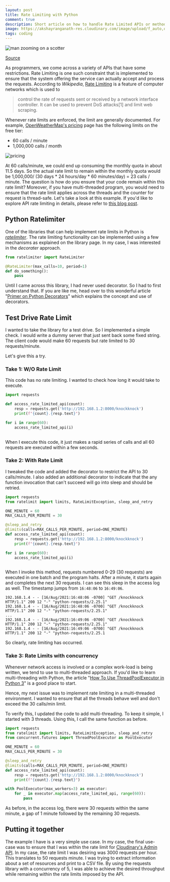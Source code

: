 ```yaml
---
layout: post
title: Rate Limiting with Python
comment: true
description: Short article on how to handle Rate Limited APIs or methods using Python while executing in a multi-threaded environment.
image: https://akshayranganath-res.cloudinary.com/image/upload/f_auto,q_auto,g_auto,w_350,h_350,c_crop/blog/speed-3394370_1280.jpg
tags: coding
---
```


![man zooming on a scotter](https://akshayranganath-res.cloudinary.com/image/upload/f_auto,q_auto,g_auto,w_600,h_400,c_crop/blog/speed-3394370_1280.jpg)

[Source](https://cdn.pixabay.com/photo/2018/05/12/19/16/speed-3394370_1280.jpg)

As programmers, we come across a variety of APIs that have some restrictions. Rate Limiting is one such constraint that is implemented to ensure that the system offering the service can actually accept and process the requests. According to *Wikipedia*, [Rate Limiting](https://en.wikipedia.org/wiki/Rate_limiting) is a feature of computer networks which is used to 
>control the rate of requests sent or received by a network interface controller. It can be used to prevent DoS attacks[1] and limit web scraping.

Whenever rate limits are enforced, the limit are generally documented. For example, [OpenWeatherMap's pricing](https://openweathermap.org/price) page has the following limits on the free tier:
* 60 calls / minute
* 1,000,000 calls / month

![pricing](https://akshayranganath-res.cloudinary.com/image/upload/f_auto,q_auto,w_600,e_unsharp_mask/blog/weather-rate-limits.png)

At 60 calls/minute, we could end up consuming the monthly quota in about 11.5 days. So the actual rate limit to remain within the monthly quota would be 1,000,000/ (30 days * 24 hours/day * 60 minutes/day)  = 23 calls / minute. The question is how do you ensure that your code remain within this rate limit? Moreover, if you have multi-threaded program, you would need to ensure that the rate limit applies across the threads and the counter for request is thread-safe. Let's take a look at this example. If you'd like to explore API rate limiting in details, please refer to [this blog post](https://nordicapis.com/everything-you-need-to-know-about-api-rate-limiting/).

## Python Ratelimiter

One of the libraries that can help implement rate limits in Python is *[ratelimiter](https://pypi.org/project/ratelimiter/)*. The rate limiting functionality can be implemented using a few mechanisms as explained on the library page. In my case, I was interested in the _decorater_ approach. 

```python
from ratelimiter import RateLimiter

@RateLimiter(max_calls=10, period=1)
def do_something():
    pass
```    

Until I came across this library, I had never used decorator. So I had to first understand that. If you are like me, head over to this wonderful article "[Primer on Python Decorators](https://realpython.com/primer-on-python-decorators/)" which explains the concept and use of decorators.

## Test Drive Rate Limit

I wanted to take the library for a test drive. So I implemented a simple check. I would write a dummy server that just sent back some fixed string. The client code would make 60 requests but rate limited to 30 requests/minute. 

Let's give this a try. 

### Take 1: W/O Rate Limit

This code has no rate limiting. I wanted to check how long it would take to execute.

```python
import requests

def access_rate_limited_api(count):
    resp = requests.get('http://192.168.1.2:8000/knockknock')
    print(f"{count}.{resp.text}")    

for i in range(60):
    access_rate_limited_api(i)
    
```

When I execute this code, it just makes a rapid series of calls and all 60 requests are executed within a few seconds.

### Take 2: With Rate Limit

I tweaked the code and added the decorator to restrict the API to 30 calls/minute. I also added an additional decorator to indicate that the any function invocation that can't succeed will go into sleep and should be retried.

```python
import requests
from ratelimit import limits, RateLimitException, sleep_and_retry

ONE_MINUTE = 60
MAX_CALLS_PER_MINUTE = 30

@sleep_and_retry
@limits(calls=MAX_CALLS_PER_MINUTE, period=ONE_MINUTE)
def access_rate_limited_api(count):
    resp = requests.get('http://192.168.1.2:8000/knockknock')
    print(f"{count}.{resp.text}")    

for i in range(60):
    access_rate_limited_api(i)
    
```

When I invoke this method, requests numbered 0-29 (30 requests) are executed in one batch and the program halts. After a minute, it starts again and completes the next 30 requests. I can see this sleep in the access log as well. The timestamp jumps from `16:48:06` to `16:49:06`.

```
192.168.1.4 - - [16/Aug/2021:16:48:06 -0700] "GET /knockknock HTTP/1.1" 200 12 "-" "python-requests/2.25.1"
192.168.1.4 - - [16/Aug/2021:16:48:06 -0700] "GET /knockknock HTTP/1.1" 200 12 "-" "python-requests/2.25.1"
...
192.168.1.4 - - [16/Aug/2021:16:49:06 -0700] "GET /knockknock HTTP/1.1" 200 12 "-" "python-requests/2.25.1"
192.168.1.4 - - [16/Aug/2021:16:49:06 -0700] "GET /knockknock HTTP/1.1" 200 12 "-" "python-requests/2.25.1
```

So clearly, rate limiting has occurred.

### Take 3: Rate Limits with concurrency

Whenever network access is involved or a complex work-load is being written, we tend to use to multi-threaded approach. If you'd like to learn multi-threading with Python, the article "[How To Use ThreadPoolExecutor in Python 3](https://www.digitalocean.com/community/tutorials/how-to-use-threadpoolexecutor-in-python-3)" is a good place to start.

Hence, my next issue was to implement rate limiting in a multi-threaded environment. I wanted to ensure that all the threads behave well and don't exceed the 30 calls/min limit. 

To verify this, I updated the code to add multi-threading. To keep it simple, I started with 3 threads. Using this, I call the same function as before.

```python
import requests
from ratelimit import limits, RateLimitException, sleep_and_retry
from concurrent.futures import ThreadPoolExecutor as PoolExecutor

ONE_MINUTE = 60
MAX_CALLS_PER_MINUTE = 30

@sleep_and_retry
@limits(calls=MAX_CALLS_PER_MINUTE, period=ONE_MINUTE)
def access_rate_limited_api(count):
    resp = requests.get('http://192.168.1.2:8000/knockknock')
    print(f"{count}.{resp.text}")    

with PoolExecutor(max_workers=3) as executor:
    for _ in executor.map(access_rate_limited_api, range(60)):
        pass 
```

As before, in the access log, there were 30 requests within the same minute, a gap of 1 minute followed by the remaining 30 requests.

## Putting it together

The example I have is a very simple use case. In my case, the final use-case was to ensure that I was within the rate limit for [Cloudinary's Admin API](https://cloudinary.com/documentation/admin_api). In my case, the rate limit I was desiring was 3000 requests per hour. This translates to 50 requests minute. I was trying to extract information about a set of resources and print to a CSV file. By using the requests library with a concurrency of 5, I was able to achieve the desired throughput while remaining within the rate limits imposed by the API.